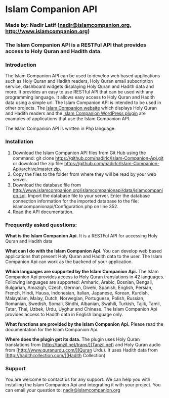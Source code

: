 # Islam Companion API

### Made by: Nadir Latif (nadir@islamcompanion.org, http://www.islamcompanion.org)

### The Islam Companion API is a RESTFul API that provides access to Holy Quran and Hadith data.

### Introduction
The Islam Companion API can be used to develop web based applications such as Holy Quran and Hadith readers, Holy Quran email subscription service, dashboard widgets displaying Holy Quran and Hadith data and more. It provides an easy to use RESTful API that can be used with any programming language. It allows easy access to Holy Quran and Hadith data using a simple url. The Islam Companion API is intended to be used in other projects. The [Islam Companion website](http://www.islamcompanion.org/holy-quran) which displays Holy Quran and Hadith readers and the [Islam Companion WordPress plugin](https://wordpress.org/plugins/islam-companion/) are examples of applications that use the Islam Companion API.

The Islam Companion API is written in Php language.

### Installation
1. Download the Islam Companion API files from Git Hub using the command: git clone https://github.com/nadirlc/Islam-Companion-Api.git or download the zip file: https://github.com/nadirlc/Islam-Companion-Api/archive/master.zip.
2. Copy the files to the folder from where they will be read by your web server.
3. Download the database file from http://www.islamcompanion.org/islamcompanionapi/data/islamcompanion.sql. Import the database file to your server. Enter the database connection information for the imported database to the file: islamcompanionapi/Configuration.php on line 352.
4. Read the API documentation.

### Frequently asked questions:
**What is the Islam Companion Api.** It is a RESTFul API for accessing Holy Quran and Hadith data

**What can I do with the Islam Companion Api.** You can develop web based applications that present Holy Quran and Hadith data to the user. The Islam Companion Api can work as the backend of your application.

**Which languages are supported by the Islam Companion Api.** The Islam Companion Api provides access to Holy Quran translations in 42 languages. Following languages are supported: Amharic, Arabic, Bosnian, Bengali, Bulgarian, Amazigh, Czech, German, Divehi, Spanish, English, Persian, French, Hindi, Hausa, Indonesian, Italian, Japanese, Korean, Kurdish, Malayalam, Malay, Dutch, Norwegian, Portuguese, Polish, Russian, Romanian, Swedish, Somali, Sindhi, Albanian, Swahili, Turkish, Tajik, Tamil, Tatar, Thai, Uzbek, Urdu, Uyghur and Chinese. The Islam Companion Api provides access to Hadith data in English language only.

**What functions are provided by the Islam Companion Api.** Please read the documentation for the Islam Companion Api.

**Where does the plugin get its data.** The plugin uses Holy Quran translations from [http://tanzil.net/trans/](Tanzil.net) and Holy Quran audio from [http://www.quranurdu.com/](Quran Urdu). It uses Hadith data from [http://hadithcollection.com/](Hadith Collection)

### Support
You are welcome to contact us for any support. We can help you with installing the Islam Companion Api and integrating it with your project. You can email your question to: nadir@islamcompanion.org

